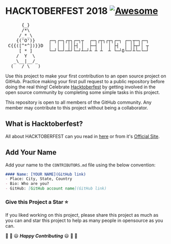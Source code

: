 # HACKTOBERFEST 2018 [![Awesome](https://cdn.rawgit.com/sindresorhus/awesome/d7305f38d29fed78fa85652e3a63e154dd8e8829/media/badge.svg)](https://github.com/sindresorhus/awesome)
<pre>
      {_}
      /*\       
     /_*_\      
    {('O')}     ┌─┐┌─┐┌┬┐┌─┐┬  ┌─┐┌┬┐┌┬┐┌─┐ ┌─┐┬─┐┌─┐
 C{{([^*^])}}D  │  │ │ ││├┤ │  ├─┤ │  │ ├┤  │ │├┬┘│ ┬
     [ * ]      └─┘└─┘─┴┘└─┘┴─┘┴ ┴ ┴  ┴ └─┘O└─┘┴└─└─┘
    /  Y  \     
   _\__|__/_
  (___/ \___)
</pre>
Use this project to make your first contribution to an open source project on GitHub. Practice making your first pull request to a public repository before doing the real thing! Celebrate [Hacktoberfest](https://hacktoberfest.digitalocean.com/) by getting involved in the open source community by completing some simple tasks in this project.

This repository is open to all members of the GitHub community. Any member may contribute to this project without being a collaborator.

## What is Hacktoberfest?
All about HACKTOBERFEST can you read in [here](https://codelatte.org/hacktoberfest-2018/) or from it's [Official Site](https://hacktoberfest.digitalocean.com/).

## Add Your Name
Add your name to the `CONTRIBUTORS.md` file using the below convention:

```markdown
#### Name: [YOUR NAME](GitHub link)
- Place: City, State, Country
- Bio: Who are you?
- GitHub: [GitHub account name](GitHub link)
```

### Give this Project a Star :star:

If you liked working on this project, please share this project as much 
as you can and star this project to help as many people in opensource as you can.


:tada: :confetti_ball: :smiley: _**Happy Contributing**_ :smiley: :confetti_ball: :tada:
